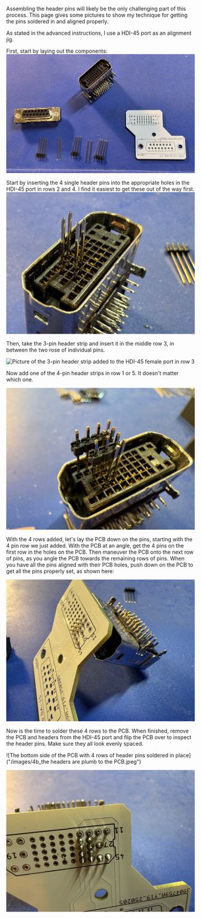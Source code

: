 Assembling the header pins will likely be the only challenging part of this process.  This page gives some pictures to show my technique for getting the pins soldered in and aligned properly. 

As stated in the advanced instructions, I use a HDI-45 port as an alignment jig. 

First, start by laying out the components: 
![Picture of the components needed to complete this project. On the table there is a HDI-45 female port, a set of header pins, the PCB, and a DA-15 connector.](/images/0_the_components.jpeg)

Start by inserting the 4 single header pins into the appropriate holes in the HDI-45 port in rows 2 and 4. I find it easiest to get these out of the way first.
![Picture of 4 pins added to the HDI-45 female port](/images/1-insert_4_single_pins.jpeg)

Then, take the 3-pin header strip and insert it in the middle row 3, in between the two rose of individual pins. 

![Picture of the 3-pin header strip added to the HDI-45 female port in row 3](/images/3-insert_3pin_strip_in_row_3.jpeg)

Now add one of the 4-pin header strips in row 1 or 5.  It doesn't matter which one.  

![Picture of 4pin header strip added to the HDI-45 female port](/images/3_insert_4pin_strip_into_row_1_or_5.jpeg)

With the 4 rows added, let's lay the PCB down on the pins, starting with the 4 pin row we just added.   With the PCB at an angle, get the 4 pins on the first row in the holes on the PCB.  Then maneuver the PCB onto the next row of pins, as you angle the PCB towards the remaining rows of pins.  When you have all the pins aligned with their PCB holes, push down on the PCB to get all the pins properly set, as shown here:

![The PCB with 4 rows of header pins populated, but not yet soldered](/images/4_insert_4_rows_into_pcb.jpeg) 

Now is the time to solder these 4 rows to the PCB.  When finished, remove the PCB and headers from the HDI-45 port and flip the PCB over to inspect the header pins.  Make sure they all look evenly spaced. 

![The bottom side of the PCB with 4 rows of header pins soldered in place]("/images/4b_the headers are plumb to the PCB.jpeg") 



![The bottom side of the PCB with 4 rows of header pins soldered in place](/images/5_insert_the_last_4_pin_header_strip.jpeg) 





